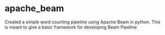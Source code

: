 # apache_beam
Created a simple word counting pipeline using Apache Beam in python. This is meant to give a basic framework for developing Beam Pipeline
